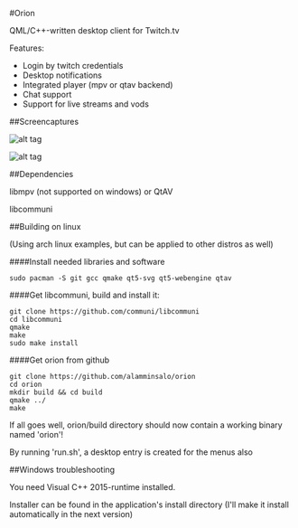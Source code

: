
#Orion

QML/C++-written desktop client for Twitch.tv

Features: 

* Login by twitch credentials
* Desktop notifications
* Integrated player (mpv or qtav backend)
* Chat support
* Support for live streams and vods

##Screencaptures

![alt tag](https://raw.githubusercontent.com/alamminsalo/orion/master/resources/screenshots/4.png)

![alt tag](https://raw.githubusercontent.com/alamminsalo/orion/master/resources/screenshots/5.png)

##Dependencies

libmpv (not supported on windows) or QtAV

libcommuni



##Building on linux

(Using arch linux examples, but can be applied to other distros as well)

####Install needed libraries and software

```
sudo pacman -S git gcc qmake qt5-svg qt5-webengine qtav
```

####Get libcommuni, build and install it:

```
git clone https://github.com/communi/libcommuni
cd libcommuni
qmake
make
sudo make install
```
####Get orion from github

```
git clone https://github.com/alamminsalo/orion
cd orion
mkdir build && cd build
qmake ../
make
```

If all goes well, orion/build directory should now contain a working binary named 'orion'!

By running 'run.sh', a desktop entry is created for the menus also


##Windows troubleshooting

You need Visual C++ 2015-runtime installed. 

Installer can be found in the application's install directory (I'll make it install automatically in the next version)


